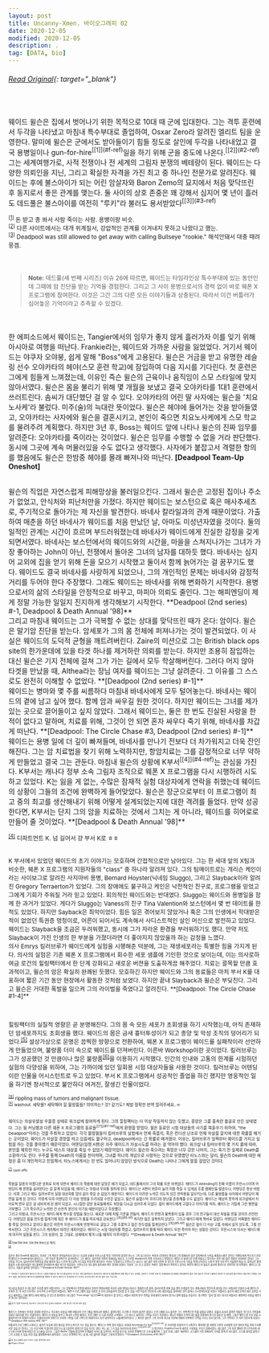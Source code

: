 ```yaml
---
layout: post
title: Uncanny-Xmen. 바이오그래피 02
date: 2020-12-05
modified: 2020-12-05
description: .
tag: [DATA, bio]
---
```

###### [Read Original](https://uncannyxmen.net/characters/deadpool/biography/page/0/1){: target="_blank"}

<br/>
<br/>
웨이드 윌슨은 집에서 벗어나기 위한 목적으로 10대 때 군에 입대한다. 그는 격투 훈련에서 두각을 나타냈고 마침내 특수부대로 졸업하여, Osxar Zero라 알려진 엘리트 팀을 운영한다. 말미에 윌슨은 군에서도 받아들이기 힘들 정도로 살인에 두각을 나타내었고 결국 용병일이나 gun-for-hire<sup id="f">[[1]](#f-ref)</sup>일을 하기 위해 군을 중도에 나온다.<sup id="2">[[2]](#2-ref)</sup> 그는 세계여행가로, 사적 전쟁이나 전 세계의 그림자 분쟁의 베테랑이 된다. 웨이드는 다양한 의뢰인을 지닌, 그리고 확실한 자격을 가진 최고 중 하나인 전문가로 알려진다. 웨이드는 후에 불스아이가 되는 어린 암살자와 Baron Zemo의 묘지에서 처음 맞닥뜨린 후 동지로서 좋은 관계를 맺는다. 둘 사이의 상호 존중은 꽤 강해서 심지어 몇 년이 흘러도 데드풀은 불스아이를 여전히 "루키"라 불러도 용서받았다<sup id="3">[[3]](#3-ref)</sup><br/>

<small id="f-ref"><sup>[[1]](#f)</sup> 돈 받고 총 쏴서 사람 죽이는 사람. 용병이랑 비슷. </small><br/>
<small id="2-ref"><sup>[[2]](#2)</sup> 다른 사이트에서는 대개 위계질서, 강압적인 관계를 이겨내지 못하고 나왔다고 했는. </small><br/>
<small id="3-ref"><sup>[[3]](#3)</sup> Deadpool was still allowed to get away with calling Bullseye "rookie."  해석안돼서 대충 때려뭉겜. </small><br/>
<br/><br/>
> <small> **Note:** 데드풀(세 번째 시리즈) 이슈 26에 따르면, 웨이드는 타임라인상 특수부대에 있는 동안인데 그때에 암 진단을 받는 기억을 경험한다. 그리고 그 사이 용병으로서의 경력 없이 바로 웨폰 X 프로그램에 참여한다.  이것은 그간 그의 다른 모든 이야기들과 상충된다. 따라서 이건 버틀러가 심어놓은 기억이라고 추측할 수 있겠다. </small>

<br/><br/>
한 에피소드에서 웨이드는, Tangier에서의 임무가 좋지 않게 흘러가자 이를 잊기 위해 아시아로 여행을 떠난다. Frankie라는, 웨이드와 가까운 사람을 잃었었다. 거기서 웨이드는 야쿠자 오야붕, 쉽게 말해 "Boss"에게 고용된다. 윌슨은 거금을 받고 유명한 레슬링 선수 오야카타의 헤야(스모 훈련 학교)에 잠입하여 다음 지시를 기다린다. 첫 훈련은 그에게 힘들게 느껴졌는데, 이유인 즉슨 윌슨의 근육이나 움직임이 스모 스타일에 맞지 않아서였다. 윌슨은 몸을 불리기 위해 몇 개월을 보냈고 결국 오야카타를 1대1 훈련에서 쓰러트린다. 솜씨가 대단했단 걸 알 수 있다. 오야카타의 어린 딸 사자에는 윌슨을 '치요노사케'라 불렀다. 미주(술)의 늑대란 뜻이었다. 윌슨은 헤야에 들어가는 것을 받아들였고, 오야카타는 사자에와 윌슨을 결혼시키고, 본인이 죽으면 치요노사케에게 스모 학교를 물려주려 계획했다. 하지만 3년 후, Boss는 웨이드 앞에 나타나 윌슨의 진짜 임무를 알려준다: 오야카타를 죽이라는 것이었다. 윌슨은 임무를 수행할 수 없을 거라 판단했다. 동시에 그곳에 계속 머물러있을 수도 없다고 생각했다. 사자에가 붙잡고서 격렬한 항의를 했음에도 윌슨은 한밤중 헤야를 몰래 빠져나와 떠난다. **[Deadpool Team-Up Oneshot]**

<br/>
윌슨의 직업은 자연스럽게 피해망상을 불러일으킨다. 그래서 윌슨은 고정된 집이나 주소가 없었고, 안식처와 피난처만을 가졌다. 하지만 웨이드는 보스턴으로 혹은 매사추세츠로, 주기적으로 돌아가는 제 자신을 발견한다. 바네사 칼라일과의 관계 때문이었다. 가출하여 매춘을 하던 바네사가 웨이드를 처음 만났던 날, 아마도 미성년자였을 것이다. 둘의 일적인 관계는 시간이 흐르며 부드러워졌는데 바네사가 웨이드에게 진실한 감정을 갖게 되면서였다. 바네사는 보스턴에서의 웨이드와의 시간을, 마을을 스쳐지나가는 그녀가 가장 좋아하는 John이 아닌, 전쟁에서 돌아온 그녀의 남자를 대하듯 했다. 바네사는 심지어 교외에 집을 얻기 위해 돈을 모으기 시작했고 둘이서 함께 늙어가는 걸 꿈꾸기도 했다. 웨이드도 결국 바네사를 사랑하게 되었으나, 그의 개인적인 문제는 바네사와 감정적 거리를 두어야 한다 주장했다. 그래도 웨이드는 바네사를 위해 변화하기 시작한다. 용병으로서의 삶의 스타일을 안정적으로 바꾸고, 마피아 의뢰도 줄인다. 그는 해피엔딩이 제게 정말 가능한 일일지 진지하게 생각해보기 시작한다. **Deadpool (2nd series) #-1, Deadpool & Death Annual '98]**

<br/>
그리고 마침내 웨이드는 그가 극복할 수 없는 상대를 맞닥뜨린 때가 온다: 암이다. 윌슨은 말기암 진단을 받는다. 암세포가 그의 몸 전체에 퍼져나가는 것이 발견되었다. 이 사실은 웨이드의 도덕적 균형을 깨트려버린다.  Zaire의 미션으로 그는 British black ops site의 한가운데에 있을 타겟 하나를 제거하란 의뢰를 받는다. 하지만 조용히 잠입하는 대신 윌슨은 기지 전체에 걸쳐 그가 가는 길에서 모두 학살해버린다. 그러다 머지 않아 타겟을 만났을 때, Althea라는 장님 여자를 웨이드는 그냥 살려준다. 그 이유를 그 스스로도 완전히 이해할 수 없었다. **[Deadpool (2nd series) #-1]**

<br/>
웨이드는 병마와 몇 주를 씨름하다 마침내 바네사에게 모두 털어놓는다. 바네사는 웨이드의 곁에 남고 싶어 했다. 함께 암과 싸우길 원한 것이다. 하지만 웨이드는 그녀를 제가 있는 곳으로 끌어들이고 싶지 않았다. 그래서 웨이드는, 둘은 한 번도 진실된 사랑을 한 적이 없다고 말하며, 치료를 위해, 그것이 안 되면 혼자 싸우다 죽기 위해, 바네사를 차갑게 떠난다. **[Deadpool: The Circle Chase #3, Deadpool (2nd series) #-1]**

<br/>
웨이드는 용병 일에 더 깊이 빠져들며, 바네사를 만나기 전보다 더 차가워지고 더욱 잔인해진다. 그는 암 치료법을 찾기 위해 노력하지만, 항암치료는 그를 감정적으로 너무 약하게 만들었고 결국 그는 관둔다. 마침내 윌슨의 상황에 K부서<sup id="4">[[4]](#4-ref)</sup>는 관심을 가진다. K부서는 캐나다 정부 소속 그림자 조직으로 웨폰 X 프로그램을 다시 시행하려 시도하고 있었다. K는 잃을 게 없는, 수많은 잠재적 실험 대상자에게 연락을 취했는데 웨이드의 상황이 그들의 조건에 완벽하게 들어맞았다. 윌슨은 장군으로부터 이 프로그램이 최고 중의 최고를 생산해내기 위해 어떻게 설계되었는지에 대한 격려를 들었다. 만약 성공한다면, K부서는 단지 그의 암을 치료하는 것에서 그치는 게 아니라, 웨이드를 히어로로 만들어 줄 것이었다. **[Deadpool & Death Annual '98]**

<small id="4-ref"><sup>[[4]](#4)</sup> 디파트먼트 K. 넘 길어서 걍 부서 K로 ㅎㅎ

<br/>
K 부서에서 있었던 웨이드의 초기 이야기는 모호하며 간접적으로만 남아있다. 그는 한 세대 앞의 X팀과 비슷한, 웨폰 X 프로그램의 지원자들의 "class" 중 하나라 알려져 있다. 그의 팀메이트로는 개리슨 케인이라는 사이보그로 알려진 사지마비 용병, Bernard Hoyster(닉네임 Sluggo), 그리고 Slayback이라 알려진 Gregory Terraerton가 있었다. 그의 장애에도 불구하고 케인은 낙천적인 친구로, 프로그램을 믿었고 그에게 기회가 주워질 거라 믿고 있었다. 회의적인 웨이드와는 반대였다. Sluggo는 웨이드와 용병일을 함께 한 과거가 있었다. 게다가 Sluggo는 Vaness의 친구 Tina Valention와 보스턴에서 몇 번 데이트를 한 적도 있었다. 하지만 Sayback은 최악이었다. 힘든 일은 겪어보지 않았거나 혹은 그의 인생에서 학대받은 적이 없었던 특권층 멍청이로, 어른이 되어서도 계속해서 사디스트적인 살인 머신으로 발전하고 있었다. 웨이드는 Slayback을 조금은 두려워했고, 동시에 그가 자라온 환경을 부러워하기도 했다. 만약 저도 Slayback이 가진 인생의 한 부분을 가졌더라면 더 좋아지지 않았을까 하는 감정을 느꼈다.

<br/>
의사 Emrys 킬러브루가 웨이드에게 실험을 시행해준 덕분에, 그는 재생세포라는 특별한 힘을 가지게 된다. 의사의 실험은 기존 웨폰 X 프로그램에서 회수한 세포 샘플에 기인한 것으로 보이는데, 이는 의사로하여금 로건의 힐링팩터에서 한 단계 강화되고 새로운 버젼을 도출하게끔 해주었다. 치료는 괄목할 만큼 효과적이고, 윌슨의 암은 확실히 완쾌된 듯했다. 모호하긴 하지만 웨이드와 그의 동료들은 마치 부서 K를 대표하여 짧은 기간 동안 현장에서 활동한 것처럼 보였다. 하지만 끝내 Slayback과 윌슨은 부딪친다. 그리고 윌슨은 거대한 폭발을 일으켜 그의 라이벌을 죽였다고 알려진다.  **[Deadpool: The Circle Chase #1-4]**

<br/><br/>
힐링팩터의 실질적 영향은 곧 분명해진다. 그의 몸 속 모든 세포가 초회생을 하기 시작했는데, 아직 존재하던 암세포까지도 초회생을 했다. 웨이드의 몸은 금새 흉터투성이가 되고 종양 및 악성 조직의 덩어리가 되었다.<sup id="5">[[5]](#5-ref)</sup> 설상가상으로 운명은 끔찍한 방향으로 전환하여, 웨폰 X 프로그램이 웨이드를 실패작이라 선언하게 만들었으며, 불량품 더미 속으로 웨이드를 던져버린다. 이른바 Workshop이란 곳이었다. 킬러브루는 그가 성공했던 것 만큼이나 많은 불량품<sup id="6">[[6]](#6-ref)</sup>을 이용하기 시작했다. 인간의 인내와 고통의 한계를 시험하던 실험의 다양성을 위하여, 그는 가까이에 있던 일회용 시험 대상자들을 사용한 것이다. 킬러브루는 어텐딩이란 인물을 어시스턴트로 두고 있었다. 부서 K 프로그램에서 성공적인 졸업을 하긴 했지만 영웅적인 일을 하기엔 정서적으로 불안하다 여겨진, 잘생긴 인물이었다.

<small id="5-ref"><sup>[[5]](#5)</sup> rippling mass of tumors and malignant tissue.<br/>
<small id="6-ref"><sup>[[6]](#6)</sup> washout. 세탁물? 세탁해야 할 불량품들? 의미하는? 것? 같기도? 제발 정확한 번역 알려주세요..ㅠ<br/>

<br/>
웨이드는 자살유발성 우울증 상태로 워크샵에 참여하게 된다. 그의 힐링팩터는 더 이상 작동하지 않는 듯했고, 종양은 그를 흉측한 몰골로 만든 상태였다. 그는 웜 커닝햄과 다른 웨폰 X 프로그램의 동료들<sup id="7">[[7]](#7-ref)</sup>에게 환영을 받았다. 웜은 동료인 시험 대상들의 사기를 북돋우기 위하여, "the Deadpool"이라는 것을 주최하고 있었다. 각각 불량품들이 킬러브루의 실험에서 언제 죽을지, 혹은 컨디션 난조로 언제 자살을 할지에 대한 확률을 매기는 곳이었다. 웨이드가 자살할 경향을 띄고 있음에도 불구하고, deadpool에서는 긴 확률로 매겨졌다. 이유는, 킬러브루가 일찍부터 웨이드를 가지고 실험을 하는 것을 좋아했기 때문이었다. 어텐딩(일명 A맨)은 자주 웨이드가 자살시도를 하려는 걸 막아야 했다. 워크샵 내 킬러브루의 몇 가지 룰에 따라, 본인을 제외한 어느 누구도 테스트 대상을 죽일 수 없었기 때문이었다. 웨이드 윌슨의 죽으려는 욕망은 너무 강한 나머지, 그는 죽기 전 실제로 Death를 소환하기도 한다. 우주를 통해 Death의 이름을 찬미하며, 그녀를 하나의 개념으로 사랑하는 것으로 유명했던 타노스와는 달리, 윌슨의 Death에 대한 애정은 좀 더 개인적이고 친밀해서, 타노스에게서는 한 번도 일어나지 않았던 방식으로 Death는 나타나 그에게 말을 걸었던 것이다.

<small id="7-ref"><sup>[[7]](#7)</sup> cast-offs

<br/>
죽음을 일종의 아름다운 성취로 보게 되면서 웨이드의 죽음에 대한 갈망은 배가 되었고, 데드풀에서의 그의 확률 또한 바뀌었다. 웨이드가 Attending의 진짜 이름이 프란시스이며 어텐딩이 제 본명을 싫어한다는 걸 알게 되었을 때, 웨이드는 마침내 우위를 점하게 된다. 웨이드는 A맨이 버튼이 눌려 저를 죽일 수 있게끔 조롱 캠페인을 벌였으나, 어텐딩은 항상 버텼다. 비록 그라고 해도 킬러브루의 실험 대상자를 협의 없이 죽일 순 없었기 때문이다. 웨이드의 이러한 노력은 의도치 않은 반작용을 일으키는데, 다른 불량품들 사이에서 어텐딩이 체면을 잃게 된 것이다. 이렇게 되자 어텐딩은 더 이상 명령을 두려워할 수만은 없었고, 윌슨의 슬랩스틱 코미디와 장난을 존중해줄 수도 없었다. 웨이드는 예상치 못하게 워크샵에서 히어로적 면모 같은 걸 내비치게 된 셈이 되었고, 시니컬한 감방 동료들에게도 희망을 다시금 심어주게 되었다. 웜이 웨이드에게 고맙다고 이야기를 하자, 웨이드는 거칠게 그런 평판을 거부했다. 그가 죽으려고 노력한 건 순전히 본인의 이기심 때문이었다고 주장했다.

<br/>
그리고 마침내, 프란시스는 웨이드에게 복수할 방법을 찾는다. 새로운 대체 처벌 기준을 만들어, 웨이드의 반항과 불복종이 있을 경우 그의 친구들이 대신 처벌을 받을 것이라 선언한다. 어탠딩은 웜을 전두엽 절개기에 묶은 후 웨이드가 룰을 따르게끔 강요한다.<sup id="8">[[8]](#8-ref)</sup> 하지만 웜은 굴복하지 않았다. 그리고 웨이드에게 똑바로 일렀다. 어텐딩은 어찌됐든 웨이드를 죽일 것이라고 말이다.윌슨은 여전히 프란시스에게 반항적으로 굴었고 그를 조롱하고 웜은 전두엽을 절개당한다.<sup id="9">[[9]](#9-ref)</sup>  윌슨은 웜이 더 이상 고통 속에서 살지 않도록, 그를 안락사한다. 그건 프란시스가 계속해서 바라던 계획이었다. 웨이드는 시험 대상자를 죽였고, 킬러브루의 룰에 따라 웨이드 또한 죽어야 하는 상황된 것이다. 프란시스와 의사는 웨이드에게 마지막 실험을 한다. 그의 심장이, 말 그대로, 상체에서 찢겨 나올 때까지 이루어졌다. **[Deadpool & Death Annual '98]** 

<small id="8-ref"><sup>[[8]](#8)</sup> tow the line. toe the line으로 해석.<br/>
<small id="9-ref"><sup>[[9]](#9)</sup><br/>

<br/>
윌슨은 결국 Death와 재회한다, 하지만 그의 죽음은 받아들여지지 않는다. 지금의 상황과 프란시스를 향한, 이전까진 없었던 분노는 그의 살고자하는 욕망과 (무엇보다 중요한)그의 잠재되어 있던 힐링팩터의 능력을 재점화시켰던 것이다. 어탠딩에게 복수하기 위하여 웨이드는 Death에게서 돌아오고, 그의 이성은 결과적으로 끊겨버린다. 그는 웨이드 윌슨이란 이전의 정체성을 버리고, 스스로를 deadpool의 최종 우승자라고 명명한다. 웨이드가 환경으로 인해 뒤틀리고 망가지는 동안 데드풀은 정말로 미쳐버린 것이다. 그는 무장을 하고서, 킬러브루와 어탠딩을 만날 때까지 밀고 나가며 워크샵의 가드들을 잔혹하게 제거한다. 의사는 도망쳤으나 프란시스는 남는다. 데드풀은 자동기관총 한 쌍으로 프란시스의 가슴을 향해 난사한다. 난투극 동안 부서 K가 허술해진 틈을 타, 살아남은 불량품들과 시험 대상자들은 데드풀에게 감사해하며 세상 밖으로 탈출한다. 프란시스는 데드풀의 발치에서 죽은 것처럼 보였다. 하지만 그는 웃고 있었다. A맨은, 힐링팩터가 작동하고 있어도 여전히 웨이드의 얼굴은 흉터와 종양으로 엉망이란 걸 지적했다. 웨이드는 살았으나, 괴물로 살아갈 것이었다. **[Deadpool & Death Annual '98]**
<br/>
<br/>
> <small> **Note:** 킬러브루와 웨이드가 만나는 시점에 대해서는 몇 가지 불일치하는 게 있다. 초반 출연에서는 킬러브루는 웨이드의 힐링팩터에 대해 책임이 있는 것처럼 그려진다. 하지만 바로 위, Deadpool & Death Annual에서 둘은 마치 윌슨이 히어로 스쿨에서 버려진 후 워크샵에 들어가면서 처음 만난 것처럼 그려진다. 물론, 킬러브루가 웨이드의 힐링팩터를 계획한 건 맞으나 웨이드가 워크샵에 오기 전까지 공식적으로는 만나지 않은 것도 가능하다.</small>

<br/><br/>
워크샵을 탈출한 후 데드풀은 자유를 찾아 비틀거린다. 그는 힐링팩터가 안정될 때까지 한동안 병원신세를 지지만 금방 병원을 떠난다. 앰뷸런스를 훔쳐, 킬러브루를 위해 일을 했던 순경들이 있는 경찰서에서 잔인하게 살인을 한다. 버틀러란 인물의 눈에 웨이드가 포착된 건, 이 사건 이후이다. 부서 K의 소속이었던 버틀러는, 웨폰 X 프로그램이 암을 치료한 후 단지 슈퍼솔져의 업무를 할 수 없을 거란 이유로 간단하게 시험 대상자들을 쓸어버린 것이 얼마나 근시안적인지를 보았다. 버틀러는 윌슨의 재생 능력이 매우 유용할 거라고 예측했고, 이에 웨이드에게 제안을 한 것으로 알려진다. 데드풀은 "Free range" 테스트<sup id="10">[[10]](#10-ref)</sup> 의 대상자가 될 것이고, 버틀러 개인의 연구 진행을 위해 웨이드에게서 장기나 혈액 샘플을 추출하는, 정기적인 "검사"를 받는 대가로 버틀러는 재정적인 지원을 해주기로 한다는 것이었다.

<small id="10-ref"><sup>[[10]](#10)</sup> 뜻이 '방목'이라는데, 테스트가 그러니까 어디 갇혀서 진행되는 그런 형식이 아니란 의미 같음<br/></small>

<br/>
웨이드는 초반에는 동의한 것처럼 보였으나, 이후에는 마음을 바꿔 버틀러의 프르그램을 벗어나려 애썼다. 불행하게도 거기엔 더 이상의 옵션은 없었다. 프로그램에 다시 들어온 그는, 반복적으로 약물 실험을 당했다. 타불라 라사라 알려진 약물로, 장-단기 기억들에 엄청난 데미지를 주는 약물이었다. 웨이드가 마음을 바꾸고 떠나려 노력할 때마다, 프로그램은 또 다른 치료를 시행했다. 그가 떠나고 싶어하는 기억을 지우는 치료였다. 게다가 버틀러 조직이 데드풀을  현장에서 장기간 필요로 할 때면, 그들은 웨이드를 가상 현실 시뮬레이션으로 떠밀어 넣었다. 타불라라사의 영향으로 손상된 기억을 다른 기억으로 대체하거나 혹은 덮어씌우는 시뮬레이션이었다. 그 결과로 윌슨은 그의 과거와 워크샵 이전에 대해서 안정적인 기억을 가지고 있지 않으며, 그가 기억하는 건 자주 모순되게 되었다. **[Deadpool (4th series) #16, 19]**

<br/>
버틀러의 프로그램이 시행되고, 윌슨은 자유에 대한 환상을 얻어 뉴욕으로 가는 길을 찾는다. 웨이드는 목적 없이 떠돌다, 마침내 henchman for hire<sup id="11">[[11]](#11-ref)</sup> 로 커리어를 만들어가기 시작한다. 해머헤드를 비롯한 다양한 슈퍼빌런 혹은 범죄조직을 위해 프리랜서로 일을 한 것이다. 그는 또한 비록 썩 잘하진 않았으나 홉고블린의 대역으로 일을 하기도 했다. 어느 날, 그가 일을 처리하는데 위저드<sup id="12">[[12]](#12-ref)</sup> 가 접근하다, Frightful Four의 새로운 구성원을 구하기 위해서였다. 데드풀은 그의 동료 멤버인 컨스트릭터와 태스크마스터와 함께 처음으로 코스츔을 입는다. 그들은 Baxter 건물에 잠입하여 프랭클린 리차드를 납치하는 미션을 받는데, 하지만 전체적으로 크게 실패하며 그 일로 인해 그룹은 해산된다. 코스츔이 가진 정체성의 가치를 알게 된 데드풀은, 코스츔 딜러를 찾아가 그가 소화할 수 있을 만한 것을 불량품통에서 찾아낸다. 그리고 운명적인 어느 날 밤, 데드풀이란 전설은 그렇게 탄생한다. **[Deadpool (2nd series) #34-36]**

<small id="11-ref"><sup>[[11]](#11)</sup> 돈 받고 깡패짓 같은 거하는 사람. 용병이랑 비슷.<br/>
<small id="12-ref"><sup>[[12]](#12)</sup> Wingless Wizard
 <br/><br/>
